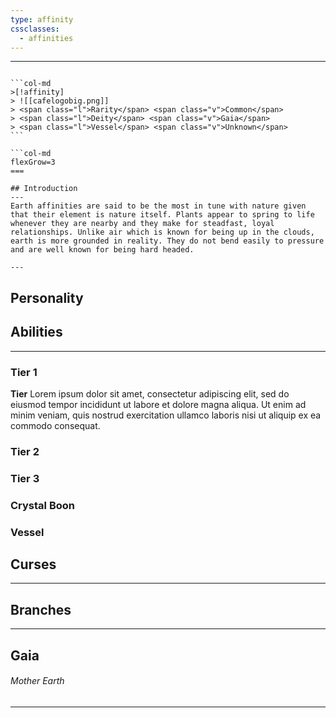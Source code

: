 ```yaml
---
type: affinity
cssclasses:
  - affinities
---
```


---

````col

```col-md
>[!affinity]
> ![[cafelogobig.png]]
> <span class="l">Rarity</span> <span class="v">Common</span>
> <span class="l">Deity</span> <span class="v">Gaia</span>
> <span class="l">Vessel</span> <span class="v">Unknown</span>
```

```col-md
flexGrow=3
===

## Introduction
---
Earth affinities are said to be the most in tune with nature given that their element is nature itself. Plants appear to spring to life whenever they are nearby and they make for steadfast, loyal relationships. Unlike air which is known for being up in the clouds, earth is more grounded in reality. They do not bend easily to pressure and are well known for being hard headed.

---
````

## Personality

## Abilities 
---

### Tier 1

**Tier**
Lorem ipsum dolor sit amet, consectetur adipiscing elit, sed do eiusmod tempor incididunt ut labore et dolore magna aliqua. Ut enim ad minim veniam, quis nostrud exercitation ullamco laboris nisi ut aliquip ex ea commodo consequat. 

### Tier 2


### Tier 3


### Crystal Boon


### Vessel


## Curses
---

## Branches
---

## Gaia
######  Mother Earth
----